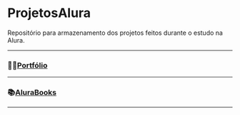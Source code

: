 # ProjetosAlura
Repositório para armazenamento dos projetos feitos durante o estudo na Alura.

---

### 🤵🏻[Portfólio](https://portifolio-gvfirmeza.vercel.app/)
   
---

### 📚[AluraBooks](https://alura-book-rouge.vercel.app/)

---
